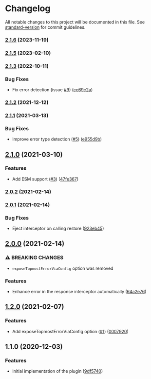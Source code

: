 # Changelog

All notable changes to this project will be documented in this file. See [standard-version](https://github.com/conventional-changelog/standard-version) for commit guidelines.

### [2.1.6](https://github.com/svsool/axios-better-stacktrace/compare/v2.1.5...v2.1.6) (2023-11-19)

### [2.1.5](https://github.com/svsool/axios-better-stacktrace/compare/v2.1.4...v2.1.5) (2023-02-10)

### [2.1.3](https://github.com/svsool/axios-better-stacktrace/compare/v2.1.2...v2.1.3) (2022-10-11)


### Bug Fixes

* Fix error detection (issue [#9](https://github.com/svsool/axios-better-stacktrace/issues/9)) ([cc69c2a](https://github.com/svsool/axios-better-stacktrace/commit/cc69c2aa82eee8ecdc352c7a9fc89896643e4e0e))

### [2.1.2](https://github.com/svsool/axios-better-stacktrace/compare/v2.1.1...v2.1.2) (2021-12-12)

### [2.1.1](https://github.com/svsool/axios-better-stacktrace/compare/v2.1.0...v2.1.1) (2021-03-13)


### Bug Fixes

* Improve error type detection ([#5](https://github.com/svsool/axios-better-stacktrace/issues/5)) ([e955d9b](https://github.com/svsool/axios-better-stacktrace/commit/e955d9bc90ec9a3aca302ad65a6e197e2eea1ebe))

## [2.1.0](https://github.com/svsool/axios-better-stacktrace/compare/v2.0.2...v2.1.0) (2021-03-10)


### Features

* Add ESM support ([#3](https://github.com/svsool/axios-better-stacktrace/issues/3)) ([47fe367](https://github.com/svsool/axios-better-stacktrace/commit/47fe36733516b08e89efe56ed4f3b6bda9a33293))

### [2.0.2](https://github.com/svsool/axios-better-stacktrace/compare/v2.0.1...v2.0.2) (2021-02-14)

### [2.0.1](https://github.com/svsool/axios-better-stacktrace/compare/v2.0.0...v2.0.1) (2021-02-14)


### Bug Fixes

* Eject interceptor on calling restore ([923eb45](https://github.com/svsool/axios-better-stacktrace/commit/923eb45a47bd4b632ea063f6691f0685e21e5653))

## [2.0.0](https://github.com/svsool/axios-better-stacktrace/compare/v1.2.0...v2.0.0) (2021-02-14)


### ⚠ BREAKING CHANGES

* `exposeTopmostErrorViaConfig` option was removed

### Features

* Enhance error in the response interceptor automatically ([64a2e76](https://github.com/svsool/axios-better-stacktrace/commit/64a2e76b3e2206f238d7794b4ead544474ebfc08))

## [1.2.0](https://github.com/svsool/axios-better-stacktrace/compare/v1.1.0...v1.2.0) (2021-02-07)


### Features

* Add exposeTopmostErrorViaConfig option ([#1](https://github.com/svsool/axios-better-stacktrace/issues/1)) ([0007920](https://github.com/svsool/axios-better-stacktrace/commit/0007920c8a4d0448db8e13cb3574c39ace777bfe))

## 1.1.0 (2020-12-03)


### Features

* Initial implementation of the plugin ([9df5740](https://github.com/svsool/axios-better-stacktrace/commit/9df57406e16c43a321b83fdaf683f2dde98a80be))
